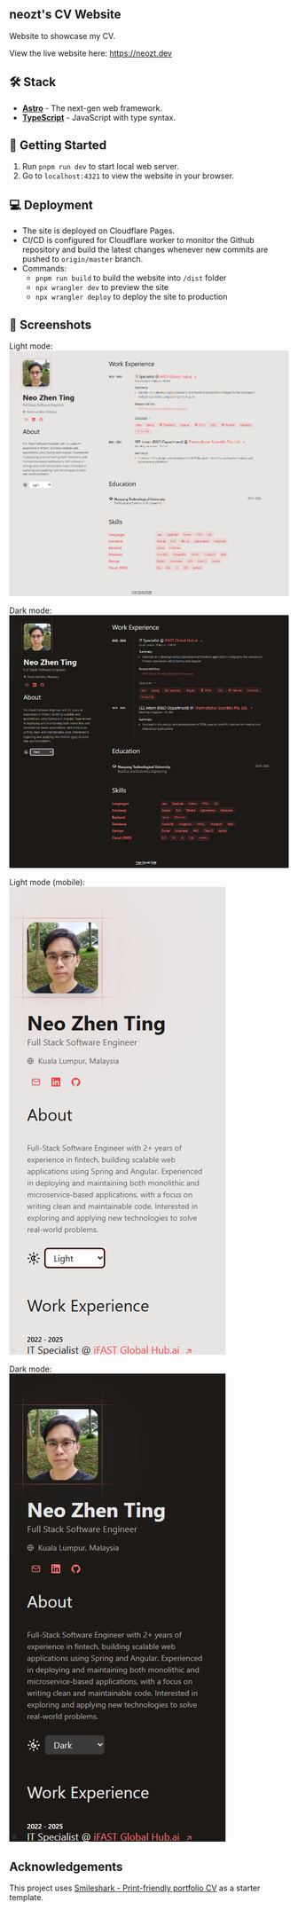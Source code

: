 ## neozt's CV Website

Website to showcase my CV.  

View the live website here: https://neozt.dev

## 🛠️ Stack

- [**Astro**](https://astro.build/) - The next-gen web framework.
- [**TypeScript**](https://www.typescriptlang.org/) - JavaScript with type syntax.

## 🚀 Getting Started

1. Run `pnpm run dev` to start local web server.
2. Go to `localhost:4321` to view the website in your browser.

## 💻 Deployment

- The site is deployed on Cloudflare Pages.
- CI/CD is configured for Cloudflare worker to monitor the Github repository and build the latest changes whenever new commits are pushed to `origin/master` branch.
- Commands:
    - `pnpm run build` to build the website into `/dist` folder
    - `npx wrangler dev` to preview the site
    - `npx wrangler deploy` to deploy the site to production

## 📸 Screenshots

Light mode:  
![Light mode](docs/desktop_light.png)

Dark mode:  
![Dark mode](docs/desktop_dark.png)

Light mode (mobile):  
![Mobile light mode](docs/mobile_light.png)

Dark mode:  
![Mobile dark mode](docs/mobile_dark.png)

## Acknowledgements

This project uses [Smileshark - Print-friendly portfolio CV](https://github.com/Smilesharks/dev-portfolio) as a starter template.